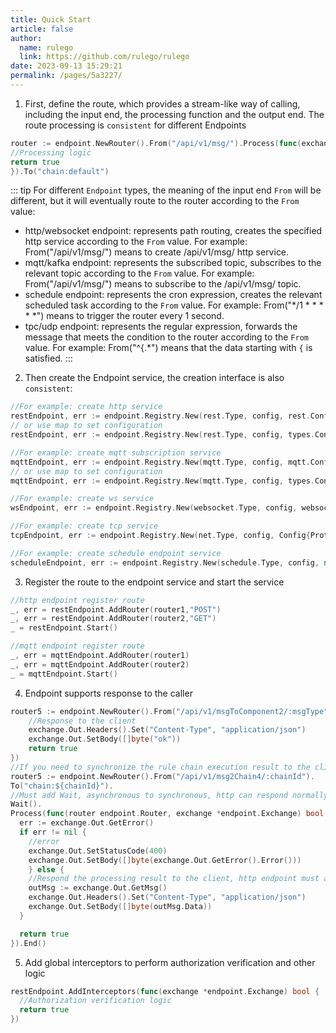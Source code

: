 ```yaml
---
title: Quick Start
article: false
author: 
  name: rulego
  link: https://github.com/rulego/rulego
date: 2023-09-13 15:29:21
permalink: /pages/5a3227/
---
```


1. First, define the route, which provides a stream-like way of calling, including the input end, the processing function and the output end. The route processing is `consistent` for different Endpoints

```go
router := endpoint.NewRouter().From("/api/v1/msg/").Process(func(exchange *endpoint.Exchange) bool {
//Processing logic
return true
}).To("chain:default")
```
::: tip
For different `Endpoint` types, the meaning of the input end `From` will be different, but it will eventually route to the router according to the `From` value:
- http/websocket endpoint: represents path routing, creates the specified http service according to the `From` value. For example: From("/api/v1/msg/") means to create /api/v1/msg/ http service.
- mqtt/kafka endpoint: represents the subscribed topic, subscribes to the relevant topic according to the `From` value. For example: From("/api/v1/msg/") means to subscribe to the /api/v1/msg/ topic.
- schedule endpoint: represents the cron expression, creates the relevant scheduled task according to the `From` value. For example: From("*/1 * * * * *") means to trigger the router every 1 second.
- tpc/udp endpoint: represents the regular expression, forwards the message that meets the condition to the router according to the `From` value. For example: From("^{.*") means that the data starting with `{` is satisfied.
  :::

2. Then create the Endpoint service, the creation interface is also `consistent`:

```go
//For example: create http service
restEndpoint, err := endpoint.Registry.New(rest.Type, config, rest.Config{Server: ":9090",})
// or use map to set configuration
restEndpoint, err := endpoint.Registry.New(rest.Type, config, types.Configuration{"server": ":9090",})

//For example: create mqtt subscription service
mqttEndpoint, err := endpoint.Registry.New(mqtt.Type, config, mqtt.Config{Server: "127.0.0.1:1883",})
// or use map to set configuration
mqttEndpoint, err := endpoint.Registry.New(mqtt.Type, config, types.Configuration{"server": "127.0.0.1:1883",})

//For example: create ws service
wsEndpoint, err := endpoint.Registry.New(websocket.Type, config, websocket.Config{Server: ":9090"})

//For example: create tcp service
tcpEndpoint, err := endpoint.Registry.New(net.Type, config, Config{Protocol: "tcp", Server:   ":8888",})

//For example: create schedule endpoint service
scheduleEndpoint, err := endpoint.Registry.New(schedule.Type, config, nil)
```

3. Register the route to the endpoint service and start the service
```go
//http endpoint register route
_, err = restEndpoint.AddRouter(router1,"POST")
_, err = restEndpoint.AddRouter(router2,"GET")
_ = restEndpoint.Start()

//mqtt endpoint register route
_, err = mqttEndpoint.AddRouter(router1)
_, err = mqttEndpoint.AddRouter(router2)
_ = mqttEndpoint.Start()
```

4. Endpoint supports response to the caller
```go
router5 := endpoint.NewRouter().From("/api/v1/msgToComponent2/:msgType").Process(func(router endpoint.Router, exchange *endpoint.Exchange) bool {
    //Response to the client
    exchange.Out.Headers().Set("Content-Type", "application/json")
    exchange.Out.SetBody([]byte("ok"))
    return true
})
//If you need to synchronize the rule chain execution result to the client, add the wait semantics
router5 := endpoint.NewRouter().From("/api/v1/msg2Chain4/:chainId").
To("chain:${chainId}").
//Must add Wait, asynchronous to synchronous, http can respond normally, if you do not respond synchronously, do not add this sentence, it will affect the throughput
Wait().
Process(func(router endpoint.Router, exchange *endpoint.Exchange) bool {
  err := exchange.Out.GetError()
  if err != nil {
    //error
    exchange.Out.SetStatusCode(400)
    exchange.Out.SetBody([]byte(exchange.Out.GetError().Error()))
    } else {
    //Respond the processing result to the client, http endpoint must add Wait(), otherwise it cannot respond normally
    outMsg := exchange.Out.GetMsg()
    exchange.Out.Headers().Set("Content-Type", "application/json")
    exchange.Out.SetBody([]byte(outMsg.Data))
  }

  return true
}).End()
```

5. Add global interceptors to perform authorization verification and other logic
```go
restEndpoint.AddInterceptors(func(exchange *endpoint.Exchange) bool {
  //Authorization verification logic
  return true
})
```